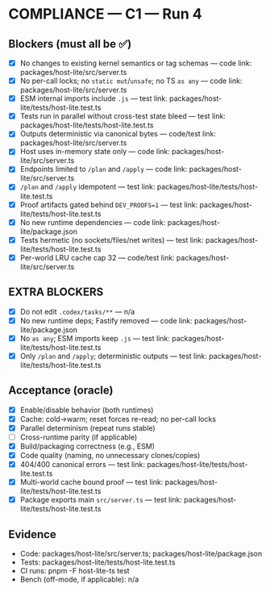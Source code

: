 # COMPLIANCE — C1 — Run 4

## Blockers (must all be ✅)
- [x] No changes to existing kernel semantics or tag schemas — code link: packages/host-lite/src/server.ts
- [x] No per-call locks; no `static mut`/`unsafe`; no TS `as any` — code link: packages/host-lite/src/server.ts
- [x] ESM internal imports include `.js` — test link: packages/host-lite/tests/host-lite.test.ts
- [x] Tests run in parallel without cross-test state bleed — test link: packages/host-lite/tests/host-lite.test.ts
- [x] Outputs deterministic via canonical bytes — code/test link: packages/host-lite/src/server.ts
- [x] Host uses in-memory state only — code link: packages/host-lite/src/server.ts
- [x] Endpoints limited to `/plan` and `/apply` — code link: packages/host-lite/src/server.ts
- [x] `/plan` and `/apply` idempotent — test link: packages/host-lite/tests/host-lite.test.ts
- [x] Proof artifacts gated behind `DEV_PROOFS=1` — test link: packages/host-lite/tests/host-lite.test.ts
- [x] No new runtime dependencies — code link: packages/host-lite/package.json
- [x] Tests hermetic (no sockets/files/net writes) — test link: packages/host-lite/tests/host-lite.test.ts
- [x] Per-world LRU cache cap 32 — code/test link: packages/host-lite/src/server.ts

## EXTRA BLOCKERS
- [x] Do not edit `.codex/tasks/**` — n/a
- [x] No new runtime deps; Fastify removed — code link: packages/host-lite/package.json
- [x] No `as any`; ESM imports keep `.js` — test link: packages/host-lite/tests/host-lite.test.ts
- [x] Only `/plan` and `/apply`; deterministic outputs — test link: packages/host-lite/tests/host-lite.test.ts

## Acceptance (oracle)
- [x] Enable/disable behavior (both runtimes)
- [x] Cache: cold→warm; reset forces re-read; no per-call locks
- [x] Parallel determinism (repeat runs stable)
- [ ] Cross-runtime parity (if applicable)
- [x] Build/packaging correctness (e.g., ESM)
- [x] Code quality (naming, no unnecessary clones/copies)
- [x] 404/400 canonical errors — test link: packages/host-lite/tests/host-lite.test.ts
- [x] Multi-world cache bound proof — test link: packages/host-lite/tests/host-lite.test.ts
- [x] Package exports main `src/server.ts` — test link: packages/host-lite/tests/host-lite.test.ts

## Evidence
- Code: packages/host-lite/src/server.ts; packages/host-lite/package.json
- Tests: packages/host-lite/tests/host-lite.test.ts
- CI runs: pnpm -F host-lite-ts test
- Bench (off-mode, if applicable): n/a
